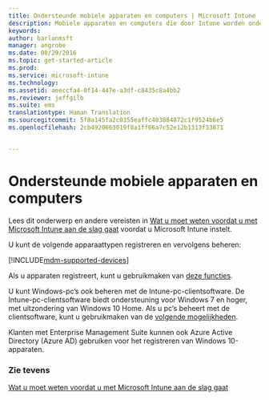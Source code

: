 ```yaml
---
title: Ondersteunde mobiele apparaten en computers | Microsoft Intune
description: Mobiele apparaten en computers die door Intune worden ondersteund
keywords: 
author: barlanmsft
manager: angrobe
ms.date: 08/29/2016
ms.topic: get-started-article
ms.prod: 
ms.service: microsoft-intune
ms.technology: 
ms.assetid: aeeccfa4-0f14-447e-a3df-c8435c8a4bb2
ms.reviewer: jeffgilb
ms.suite: ems
translationtype: Human Translation
ms.sourcegitcommit: 5f8a145fa2c0355eaffc403084872c1f9524b6e5
ms.openlocfilehash: 2cb4920663019f8a1ff66a7c52e12b1313f33871


---
```


# Ondersteunde mobiele apparaten en computers

Lees dit onderwerp en andere vereisten in [Wat u moet weten voordat u met Microsoft Intune aan de slag gaat](what-to-know-before-you-start-microsoft-intune.md) voordat u Microsoft Intune instelt.

U kunt de volgende apparaattypen registreren en vervolgens beheren:

[!INCLUDE[mdm-supported-devices](../includes/mdm-supported-devices.md)]

Als u apparaten registreert, kunt u gebruikmaken van [deze functies](/Intune/get-started/choose-how-to-manage-devices).

U kunt Windows-pc’s ook beheren met de Intune-pc-clientsoftware. De Intune-pc-clientsoftware biedt ondersteuning voor Windows 7 en hoger, met uitzondering van Windows 10 Home. Als u pc‘s beheert met de clientsoftware, kunt u gebruikmaken van de [volgende mogelijkheden](set-up-windows-device-management-with-microsoft-intune.md).

Klanten met Enterprise Management Suite kunnen ook Azure Active Directory (Azure AD) gebruiken voor het registreren van Windows 10-apparaten.

### Zie tevens
[Wat u moet weten voordat u met Microsoft Intune aan de slag gaat](what-to-know-before-you-start-microsoft-intune.md)



<!--HONumber=Sep16_HO3-->


